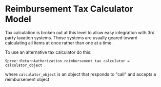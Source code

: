 # Reimbursement Tax Calculator Model

Tax calculation is broken out at this level to allow easy integration with 3rd party
taxation systems.  Those systems are usually geared toward calculating all items at once
rather than one at a time.

To use an alternative tax calculator do this:
```
Spree::ReturnAuthorization.reimbursement_tax_calculator = calculator_object
```
where `calculator_object` is an object that responds to "call" and accepts a reimbursement object
